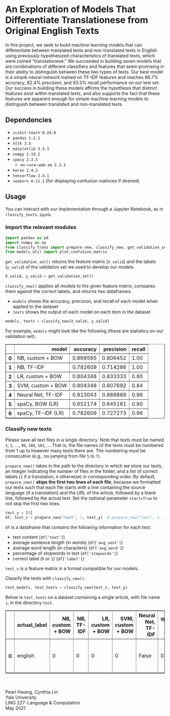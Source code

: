 # An Exploration of Models That Differentiate Translationese from Original English Texts

In this project, we seek to build machine learning models that can differentiate between translated texts and non-translated texts in English using previously hypothesized characteristics of translated texts, which were coined “translationese.” We succeeded in building seven models that are combinations of different classifiers and features that seem promising in their ability to distinguish between these two types of texts. Our best model is a simple neural network trained on TF-IDF features and reaches 86.7% accuracy, 82.4% precision, and 93.3% recall performance on our test set. Our success in building these models affirms the hypothesis that distinct features exist within translated texts, and also supports the fact that these features are apparent enough for simple machine learning models to distinguish between translated and non-translated texts.

## Dependencies

* ```scikit-learn 0.24.0```
* ```pandas 1.2.1```
* ```nltk 3.5```
* ```matplotlib 3.3.3```
* ```numpy 1.19.2```
* ```spacy 2.3.5```
    * ```en-core-web-sm 2.3.1```
* ```keras 2.4.3```
* ```tensorflow 2.4.1```
* ```seaborn 0.11.1``` (for displaying confusion matrices if desired)

## Usage

You can interact with our implementation through a Jupyter Notebook, as in ```classify_texts.ipynb```.

### Import the relevant modules
```python
import pandas as pd
import numpy as np
from classify_trans import prepare_new, classify_new, get_validation_set
from models_util import plot_confusion_matrix
```

```get_validation_set()``` returns the feature matrix (```X_valid```) and the labels (```y_valid```) of the validation set we used to develop our models.

```python
X_valid, y_valid = get_validation_set()
```

```classify_new()``` applies all models to the given feature matrix, compares them against the correct labels, and returns two dataframes:
* ```models``` shows the accuracy, precision, and recall of each model when applied to the dataset
* ```texts``` shows the output of each model on each item in the dataset

```python
models, texts = classify_new(X_valid, y_valid)
```

For example, ```models``` might look like the following (these are statistics on our validation set):

<div>

<table border="1" class="dataframe">
  <thead>
    <tr style="text-align: right;">
      <th></th>
      <th>model</th>
      <th>accuracy</th>
      <th>precision</th>
      <th>recall</th>
    </tr>
  </thead>
  <tbody>
    <tr>
      <th>0</th>
      <td>NB, custom + BOW</td>
      <td>0.869565</td>
      <td>0.806452</td>
      <td>1.00</td>
    </tr>
    <tr>
      <th>1</th>
      <td>NB, TF-IDF</td>
      <td>0.782609</td>
      <td>0.714286</td>
      <td>1.00</td>
    </tr>
    <tr>
      <th>2</th>
      <td>LR, custom + BOW</td>
      <td>0.804348</td>
      <td>0.833333</td>
      <td>0.80</td>
    </tr>
    <tr>
      <th>3</th>
      <td>SVM, custom + BOW</td>
      <td>0.804348</td>
      <td>0.807692</td>
      <td>0.84</td>
    </tr>
    <tr>
      <th>4</th>
      <td>Neural Net, TF-IDF</td>
      <td>0.913043</td>
      <td>0.888889</td>
      <td>0.96</td>
    </tr>
    <tr>
      <th>5</th>
      <td>spaCy, BOW (LR)</td>
      <td>0.652174</td>
      <td>0.645161</td>
      <td>0.80</td>
    </tr>
    <tr>
      <th>6</th>
      <td>spaCy, TF-IDF (LR)</td>
      <td>0.782609</td>
      <td>0.727273</td>
      <td>0.96</td>
    </tr>
  </tbody>
</table>
</div>

### Classify new texts

Please save all text files in a single directory. Note that texts must be named ```1```, ```2```, ..., ```99```, ```100```, ```101```, ... That is, the file names of the texts must be numbered from 1 up to however many texts there are. The numbering must be consecutive (e.g., no jumping from file ```5``` to ```7```).

```prepare_new()``` takes in the path to the directory in which we store our texts, an integer indicating the number of files in the folder, and a list of correct labels (```1``` if a translation, ```0``` otherwise) in corresponding order. By default, ```prepare_new()``` **skips the first two lines of each file**, because we formatted our texts such that each file starts with a line containing the source language (if a translation) and the URL of the article, followed by a blank line, followed by the actual text. Set the optional parameter ```start=True``` to not skip the first two lines.

```python
test_y = [0]
df, test_v = prepare_new("test", 1, test_y)  # prepare_new("test", 1, test_y, start=True)
```

```df``` is a dataframe that contains the following information for each text:
* text content (```df['text']```)
* average sentence length (in words) (```df['avg_sent']```)
* average word length (in characters) (```df['avg_word']```)
* percentage of stopwords in text (```df['stopwords']```)
* correct label (```0``` or ```1```) (```df['label']```)

```test_v``` is a feature matrix in a format compatible for our models.

Classify the texts with ```classify_new()```.

```python
test_models, test_texts = classify_new(test_v, test_y)
```

Below is ```test_texts``` on a dataset containing a single article, with file name ```1```, in the directory ```test```.

<div>

<table border="1" class="dataframe">
  <thead>
    <tr style="text-align: right;">
      <th></th>
      <th>actual_label</th>
      <th>NB, custom + BOW</th>
      <th>NB, TF-IDF</th>
      <th>LR, custom + BOW</th>
      <th>SVM, custom + BOW</th>
      <th>Neural Net, TF-IDF</th>
      <th>spaCy, BOW (LR)</th>
      <th>spaCy, TF-IDF (LR)</th>
      <th>file</th>
      <th>text</th>
    </tr>
  </thead>
  <tbody>
    <tr>
      <th>0</th>
      <td>english</td>
      <td>0</td>
      <td>0</td>
      <td>0</td>
      <td>0</td>
      <td>False</td>
      <td>0</td>
      <td>0</td>
      <td>test_1</td>
      <td>This article fell in our laps completely by su...</td>
    </tr>
  </tbody>
</table>
</div>


\
\
Pearl Hwang, Cynthia Lin  
Yale University  
LING 227: Language & Computation  
May 2021
